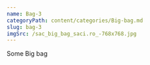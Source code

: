 ```yaml
---
name: Bag-3
categoryPath: content/categories/Big-bag.md
slug: bag-3
imgSrc: /sac_big_bag_saci.ro_-768x768.jpg
---
```


Some Big bag
